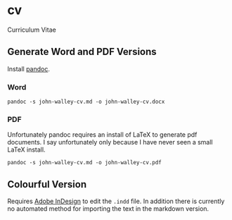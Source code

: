 # cv

Curriculum Vitae

## Generate Word and PDF Versions

Install [pandoc](http://johnmacfarlane.net/pandoc/).

### Word

    pandoc -s john-walley-cv.md -o john-walley-cv.docx

### PDF

Unfortunately pandoc requires an install of LaTeX to generate pdf documents. I say unfortunately only because I have never seen a small LaTeX install.

    pandoc -s john-walley-cv.md -o john-walley-cv.pdf
    
## Colourful Version

Requires [Adobe InDesign](http://www.adobe.com/uk/products/indesign.html) to edit the ``.indd`` file. In addition there is currently no automated method for importing the text in the markdown version.
